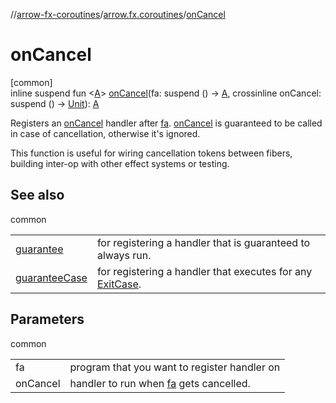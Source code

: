 //[arrow-fx-coroutines](../../index.md)/[arrow.fx.coroutines](index.md)/[onCancel](on-cancel.md)

# onCancel

[common]\
inline suspend fun &lt;[A](on-cancel.md)&gt; [onCancel](on-cancel.md)(fa: suspend () -&gt; [A](on-cancel.md), crossinline onCancel: suspend () -&gt; [Unit](https://kotlinlang.org/api/latest/jvm/stdlib/kotlin/-unit/index.html)): [A](on-cancel.md)

Registers an [onCancel](on-cancel.md) handler after [fa](on-cancel.md). [onCancel](on-cancel.md) is guaranteed to be called in case of cancellation, otherwise it's ignored.

This function is useful for wiring cancellation tokens between fibers, building inter-op with other effect systems or testing.

## See also

common

| | |
|---|---|
| [guarantee](guarantee.md) | for registering a handler that is guaranteed to always run. |
| [guaranteeCase](guarantee-case.md) | for registering a handler that executes for any [ExitCase](-exit-case/index.md). |

## Parameters

common

| | |
|---|---|
| fa | program that you want to register handler on |
| onCancel | handler to run when [fa](on-cancel.md) gets cancelled. |
